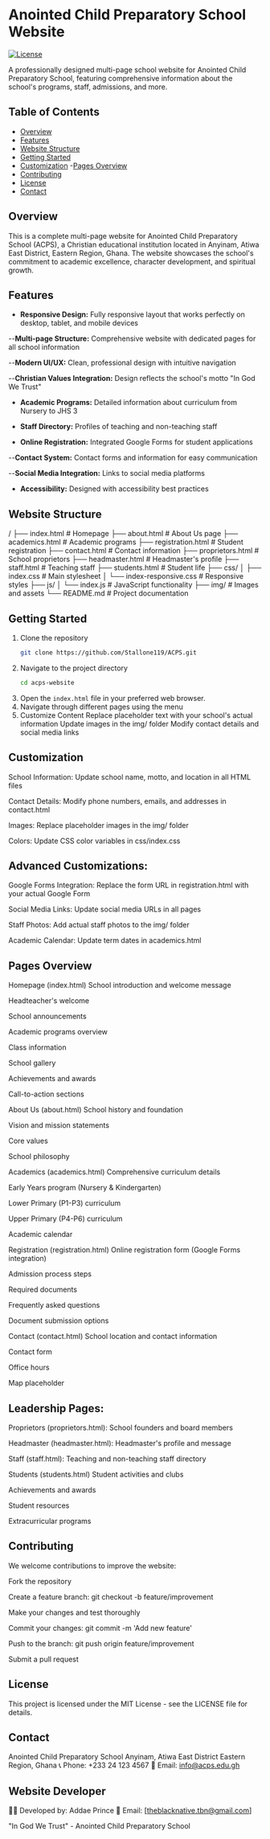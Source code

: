 # Anointed Child Preparatory School Website

[![License](https://img.shields.io/badge/License-MIT-blue.svg)](LICENSE)

A professionally designed multi-page school website for Anointed Child Preparatory School, featuring comprehensive information about the school's programs, staff, admissions, and more.

## Table of Contents
- [Overview](#overview)
- [Features](#features)
- [Website Structure](#website-structure)
- [Getting Started](#getting-started)
- [Customization](#customization)
 -[Pages Overview](pages-overview)
- [Contributing](#contributing)
- [License](#license)
- [Contact](#contact)

## Overview

This is a complete multi-page website for Anointed Child Preparatory School (ACPS), a Christian educational institution located in Anyinam, Atiwa East District, Eastern Region, Ghana. The website showcases the school's commitment to academic excellence, character development, and spiritual growth.

## Features

- **Responsive Design:** Fully responsive layout that works perfectly on desktop, tablet, and mobile devices

--**Multi-page Structure:** Comprehensive website with dedicated pages for all school information

--**Modern UI/UX:** Clean, professional design with intuitive navigation

--**Christian Values Integration:** Design reflects the school's motto "In God We Trust"


- **Academic Programs:**  Detailed information about curriculum from Nursery to JHS 3

- **Staff Directory:**  Profiles of teaching and non-teaching staff

- **Online Registration:** Integrated Google Forms for student applications

--**Contact System:** Contact forms and information for easy communication

--**Social Media Integration:** Links to social media platforms

- **Accessibility:** Designed with accessibility best practices

## Website Structure
/
├── index.html                 # Homepage
├── about.html                 # About Us page
├── academics.html            # Academic programs
├── registration.html         # Student registration
├── contact.html              # Contact information
├── proprietors.html          # School proprietors
├── headmaster.html           # Headmaster's profile
├── staff.html                # Teaching staff
├── students.html             # Student life
├── css/
│   ├── index.css             # Main stylesheet
│   └── index-responsive.css  # Responsive styles
├── js/
│   └── index.js              # JavaScript functionality
├── img/                      # Images and assets
└── README.md                 # Project documentation

## Getting Started
1. Clone the repository
   ```bash
   git clone https://github.com/Stallone119/ACPS.git
   ```
2. Navigate to the project directory
   ```bash
   cd acps-website
   ```
3. Open the `index.html` file in your preferred web browser.
4. Navigate through different pages using the menu
5. Customize Content
Replace placeholder text with your school's actual information
Update images in the img/ folder
Modify contact details and social media links

## Customization
School Information: Update school name, motto, and location in all HTML files

Contact Details: Modify phone numbers, emails, and addresses in contact.html

Images: Replace placeholder images in the img/ folder

Colors: Update CSS color variables in css/index.css

## Advanced Customizations:
Google Forms Integration: Replace the form URL in registration.html with your actual Google Form

Social Media Links: Update social media URLs in all pages

Staff Photos: Add actual staff photos to the img/ folder

Academic Calendar: Update term dates in academics.html

## Pages Overview
Homepage (index.html)
School introduction and welcome message

Headteacher's welcome

School announcements

Academic programs overview

Class information

School gallery

Achievements and awards

Call-to-action sections

About Us (about.html)
School history and foundation

Vision and mission statements

Core values

School philosophy

Academics (academics.html)
Comprehensive curriculum details

Early Years program (Nursery & Kindergarten)

Lower Primary (P1-P3) curriculum

Upper Primary (P4-P6) curriculum

Academic calendar

Registration (registration.html)
Online registration form (Google Forms integration)

Admission process steps

Required documents

Frequently asked questions

Document submission options

Contact (contact.html)
School location and contact information

Contact form

Office hours

Map placeholder

## Leadership Pages:
Proprietors (proprietors.html): School founders and board members

Headmaster (headmaster.html): Headmaster's profile and message

Staff (staff.html): Teaching and non-teaching staff directory

Students (students.html)
Student activities and clubs

Achievements and awards

Student resources

Extracurricular programs

## Contributing
We welcome contributions to improve the website:

Fork the repository

Create a feature branch: git checkout -b feature/improvement

Make your changes and test thoroughly

Commit your changes: git commit -m 'Add new feature'

Push to the branch: git push origin feature/improvement

Submit a pull request

## License
This project is licensed under the MIT License - see the LICENSE file for details.

## Contact
Anointed Child Preparatory School
Anyinam, Atiwa East District
Eastern Region, Ghana
📞 Phone: +233 24 123 4567
📧 Email: info@acps.edu.gh

## Website Developer
👨‍💻 Developed by: Addae Prince
📧 Email: [theblacknative.tbn@gmail.com]

"In God We Trust" - Anointed Child Preparatory School

